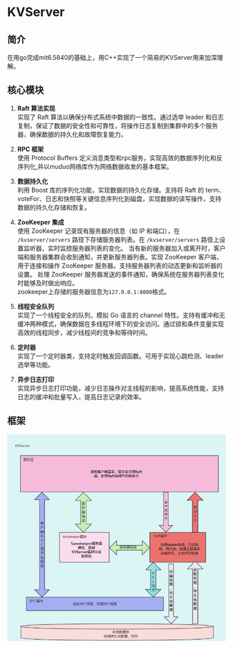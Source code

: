 # KVServer
## 简介
在用go完成mit6.5840的基础上，用C++实现了一个简易的KVServer用来加深理解。
## 核心模块
1. **Raft 算法实现**  
    实现了 Raft 算法以确保分布式系统中数据的一致性。通过选举 leader 和日志复制，保证了数据的安全性和可靠性，将操作日志复制到集群中的多个服务器，确保数据的持久化和故障恢复能力。
2. **RPC 框架**  
   使用 Protocol Buffers 定义消息类型和rpc服务，实现高效的数据序列化和反序列化,并以muduo网络库作为网络数据收发的基本框架。
3. **数据持久化**  
    利用 Boost 库的序列化功能，实现数据的持久化存储。支持将 Raft 的 term、voteFor、日志和快照等关键信息序列化到磁盘，实现数据的读写操作，支持数据的持久化存储和恢复。
4. **ZooKeeper 集成**  
   使用 ZooKeeper 记录现有服务器的信息（如 IP 和端口），在 `/kvserver/servers` 路径下存储服务器列表。在 `/kvserver/servers` 路径上设置监听器，实时监控服务器列表的变化。
   当有新的服务器加入或离开时，客户端和服务器集群会收到通知，并更新服务器列表。实现 ZooKeeper 客户端，用于连接和操作 ZooKeeper 服务器。支持服务器列表的动态更新和监听器的设置。
   处理 ZooKeeper 服务器发送的事件通知，确保系统在服务器列表变化时能够及时做出响应。  
   zookeeper上存储的服务器信息为`127.0.0.1:8000`格式。

6. **线程安全队列**  
    实现了一个线程安全的队列，模拟 Go 语言的 channel 特性。支持有缓冲和无缓冲两种模式，确保数据在多线程环境下的安全访问。通过锁和条件变量实现高效的线程同步，减少线程间的竞争和等待时间。
7. **定时器**  
    实现了一个定时器类，支持定时触发回调函数。可用于实现心跳检测、leader选举等功能。
8. **异步日志打印**  
    实现异步日志打印功能，减少日志操作对主线程的影响，提高系统性能，支持日志的缓冲和批量写入，提高日志记录的效率。
## 框架
![alt text](imgs/1.png)